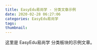 ```yaml
---
title: EasyEdu易尚学 - 分类文章示例
date: 2020-02-28 06:27:06
categories: EasyEdu易尚学
tags:
thumbnail:
---
```


这里是 EasyEdu易尚学 分类板块的示例文章。
